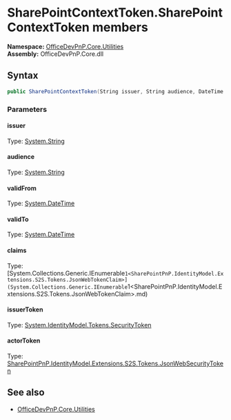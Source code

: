# SharePointContextToken.SharePointContextToken members 
**Namespace:** [OfficeDevPnP.Core.Utilities](OfficeDevPnP.Core.Utilities.md)  
**Assembly:** OfficeDevPnP.Core.dll  
## Syntax
```C#
public SharePointContextToken(String issuer, String audience, DateTime validFrom, DateTime validTo, IEnumerable<JsonWebTokenClaim> claims, SecurityToken issuerToken, JsonWebSecurityToken actorToken)
```
### Parameters
#### issuer
Type: [System.String](System.String.md) 
#### 
#### audience
Type: [System.String](System.String.md) 
#### 
#### validFrom
Type: [System.DateTime](System.DateTime.md) 
#### 
#### validTo
Type: [System.DateTime](System.DateTime.md) 
#### 
#### claims
Type: [System.Collections.Generic.IEnumerable`1<SharePointPnP.IdentityModel.Extensions.S2S.Tokens.JsonWebTokenClaim>](System.Collections.Generic.IEnumerable`1<SharePointPnP.IdentityModel.Extensions.S2S.Tokens.JsonWebTokenClaim>.md) 
#### 
#### issuerToken
Type: [System.IdentityModel.Tokens.SecurityToken](System.IdentityModel.Tokens.SecurityToken.md) 
#### 
#### actorToken
Type: [SharePointPnP.IdentityModel.Extensions.S2S.Tokens.JsonWebSecurityToken](SharePointPnP.IdentityModel.Extensions.S2S.Tokens.JsonWebSecurityToken.md) 
#### 
## See also
- [OfficeDevPnP.Core.Utilities](OfficeDevPnP.Core.Utilities.md)
